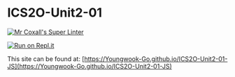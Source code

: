 # ICS2O-Unit2-01

[![Mr Coxall's Super Linter](https://github.com/Youngwook-Go/ICS2O-Unit2-01-JS/workflows/Mr%20Coxall's%20Super%20Linter/badge.svg)](https://github.com/Youngwook-Go/ICS2O-Unit2-01-JS/actions/)

[![Run on Repl.it](https://repl.it/badge/github/Youngwook-Go/ICS2O-Unit2-01-JS)](https://repl.it/github/Youngwook-Go/ICS2O-Unit2-01-JS)

This site can be found at: [https://Youngwook-Go.github.io/ICS2O-Unit2-01-JS](https://Youngwook-Go.github.io/ICS2O-Unit2-01-JS)
